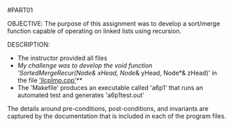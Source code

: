 #PART01

OBJECTIVE: 
The purpose of this assignment was to develop a sort/merge function capable of operating on linked lists using recursion. 

DESCRIPTION:
- The instructor provided all files
- **My challenge was to develop the void function 'SortedMergeRecur(Node*& xHead, Node*& yHead, Node*& zHead)' in the file ['llcpImp.cpp'](llcpImp.cpp)**
- The 'Makefile' produces an executable called 'a6p1' that runs an automated test and generates 'a6p1test.out'

The details around pre-conditions, post-conditions, and invariants are captured by the documentation that is included in each of the program files.
